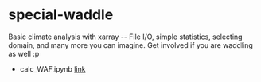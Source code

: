 # special-waddle
Basic climate analysis with xarray -- File I/O, simple statistics, selecting domain, and many more you can imagine. Get involved if you are waddling as well :p

 * calc_WAF.ipynb [link]("https://github.com/python-for-climate-analysis/special-waddle/blob/5b67f562421feec4e81db2934677ef3b4d3cab4c/calc_WAF.ipynb")
